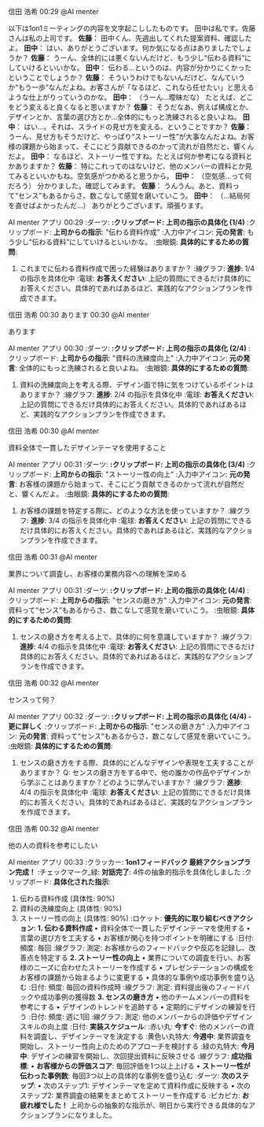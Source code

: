 信田 浩希
  00:29
@AI menter

以下は1on1ミーティングの内容を文字起こししたものです。
田中は私です。佐藤さんは私の上司です。
**佐藤**：
田中くん、先週出してくれた提案資料、確認したよ。
**田中**：
はい、ありがとうございます。何か気になる点はありましたでしょうか？
**佐藤**：
うーん、全体的には悪くないんだけど、もう少し“伝わる資料”にしていけるといいかな。
**田中**：
伝わる…というのは、内容が分かりにくかったということでしょうか？
**佐藤**：
そういうわけでもないんだけど、なんていうか“もう一歩”なんだよね。お客さんが「なるほど、これなら任せたい」と思えるような仕上がりっていうのかな。
**田中**：
（うーん…曖昧だな）
たとえば、どこをどう変えると良くなると思いますか？
**佐藤**：
そうだなあ、例えば構成とか、デザインとか、言葉の選び方とか…全体的にもっと洗練されると良いよね。
**田中**：
はい…。それは、スライドの見せ方を変える、ということですか？
**佐藤**：
うーん、見せ方もそうだけど、やっぱり“ストーリー性”が大事なんだよね。お客様の課題から始まって、そこにどう貢献できるのかって流れが自然だと、響くんだよ。
**田中**：
なるほど、ストーリー性ですね。たとえば何か参考になる資料とかありますか？
**佐藤**：
特にこれってのはないけど、他のメンバーの資料とか見てみるといいかもね。空気感がつかめると思うから。
**田中**：
（空気感…って何だろう）
分かりました。確認してみます。
**佐藤**：
うんうん。あと、資料って“センス”もあるからさ、数こなして感覚を磨いていこう。
**田中**：
（…結局何を直せばよかったんだ…）
ありがとうございます。頑張ります。







AI menter
アプリ  00:29
:ダーツ: **:クリップボード: 上司の指示の具体化 (1/4)**
:クリップボード: **上司からの指示**: "伝わる資料作成"
:入力中アイコン: **元の発言**: もう少し“伝わる資料”にしていけるといいかな。
:虫眼鏡: **具体的にするための質問**:
1. これまでに伝わる資料作成で困った経験はありますか？
:線グラフ: **進捗**: 1/4 の指示を具体化中
:電球: **お答えください**: 上記の質問にできるだけ具体的にお答えください。具体的であればあるほど、実践的なアクションプランを作成できます。


信田 浩希
  00:30
あります
00:30
@AI menter

あります

AI menter
アプリ  00:30
:ダーツ: **:クリップボード: 上司の指示の具体化 (2/4)**
:クリップボード: **上司からの指示**: "資料の洗練度向上"
:入力中アイコン: **元の発言**: 全体的にもっと洗練されると良いよね。
:虫眼鏡: **具体的にするための質問**:
1. 資料の洗練度向上を考える際、デザイン面で特に気をつけているポイントはありますか？
:線グラフ: **進捗**: 2/4 の指示を具体化中
:電球: **お答えください**: 上記の質問にできるだけ具体的にお答えください。具体的であればあるほど、実践的なアクションプランを作成できます。


信田 浩希
  00:30
@AI menter

資料全体で一貫したデザインテーマを使用すること

AI menter
アプリ  00:31
:ダーツ: **:クリップボード: 上司の指示の具体化 (3/4)**
:クリップボード: **上司からの指示**: "ストーリー性の向上"
:入力中アイコン: **元の発言**: お客様の課題から始まって、そこにどう貢献できるのかって流れが自然だと、響くんだよ。
:虫眼鏡: **具体的にするための質問**:
1. お客様の課題を特定する際に、どのような方法を使っていますか？
:線グラフ: **進捗**: 3/4 の指示を具体化中
:電球: **お答えください**: 上記の質問にできるだけ具体的にお答えください。具体的であればあるほど、実践的なアクションプランを作成できます。


信田 浩希
  00:31
@AI menter

業界について調査し、お客様の業務内容への理解を深める

AI menter
アプリ  00:31
:ダーツ: **:クリップボード: 上司の指示の具体化 (4/4)**
:クリップボード: **上司からの指示**: "センスの磨き方"
:入力中アイコン: **元の発言**: 資料って“センス”もあるからさ、数こなして感覚を磨いていこう。
:虫眼鏡: **具体的にするための質問**:
1. センスの磨き方を考える上で、具体的に何を意識していますか？
:線グラフ: **進捗**: 4/4 の指示を具体化中
:電球: **お答えください**: 上記の質問にできるだけ具体的にお答えください。具体的であればあるほど、実践的なアクションプランを作成できます。


信田 浩希
  00:32
@AI menter

センスって何？

AI menter
アプリ  00:32
:ダーツ: **:クリップボード: 上司の指示の具体化 (4/4) - 更に詳しく**
:クリップボード: **上司からの指示**: "センスの磨き方"
:入力中アイコン: **元の発言**: 資料って“センス”もあるからさ、数こなして感覚を磨いていこう。
:虫眼鏡: **具体的にするための質問**:
1. センスの磨き方をする際、具体的にどんなデザインや表現を工夫することがありますか？
Q: センスの磨き方をする中で、他の誰かの作品やデザインから学ぶことはありますか？どのように学んでいますか？
:線グラフ: **進捗**: 4/4 の指示を具体化中
:電球: **お答えください**: 上記の質問にできるだけ具体的にお答えください。具体的であればあるほど、実践的なアクションプランを作成できます。


信田 浩希
  00:32
@AI menter

他の人の資料を参考にしたい

AI menter
アプリ  00:33
:クラッカー: **1on1フィードバック 最終アクションプラン完成！**
:チェックマーク_緑: **対話完了**: 4件の抽象的指示を具体化しました
:クリップボード: **具体化された指示**:
   1. 伝わる資料作成 (具体性: 90%)
   2. 資料の洗練度向上 (具体性: 90%)
   3. ストーリー性の向上 (具体性: 90%)
:ロケット: **優先的に取り組むべきアクション**:
**1. 伝わる資料作成**
   • 資料全体で一貫したデザインテーマを使用する
   • 言葉の選び方を工夫する
   • お客様が関心を持つポイントを明確にする
   :日付: 頻度: 毎回
   :線グラフ: 測定: お客様からのフィードバックや反応を記録し、改善点を特定する
**2. ストーリー性の向上**
   • 業界についての調査を行い、お客様のニーズに合わせたストーリーを作成する
   • プレゼンテーションの構成をお客様の課題から始まるように変更する
   • 具体的な事例や成功事例を盛り込む
   :日付: 頻度: 毎回の資料作成時
   :線グラフ: 測定: 資料提出後のフィードバックや成功事例の獲得数
**3. センスの磨き方**
   • 他のチームメンバーの資料を参考にする
   • デザインのトレンドを追跡する
   • 定期的にデザインの練習を行う
   :日付: 頻度: 週に1回
   :線グラフ: 測定: 他のメンバーからの評価やデザインスキルの向上度
:日付: **実装スケジュール**:
:赤い丸: **今すぐ**: 他のメンバーの資料を調査し、デザインテーマを決定する
:黄色い丸特大: **今週中**: 業界調査を開始し、ストーリー性向上のためのアプローチを検討する
:緑の丸特大: **今月中**: デザインの練習を開始し、次回提出資料に反映させる
:線グラフ: **成功指標**:
• **お客様からの評価スコア**: 毎回評価を1つ以上上げる
• **ストーリー性が伝わった事例数**: 毎回3つ以上の具体的な事例を盛り込む
:ダーツ: **次のステップ**:
• 次のステップ1: デザインテーマを定めて資料作成に反映する
• 次のステップ2: 業界調査の結果をまとめてストーリーを作成する
:ピカピカ: **お疲れ様でした！** 上司からの抽象的な指示が、明日から実行できる具体的なアクションプランになりました。